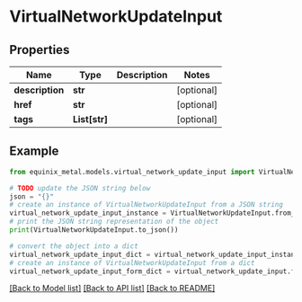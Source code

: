 # VirtualNetworkUpdateInput


## Properties

Name | Type | Description | Notes
------------ | ------------- | ------------- | -------------
**description** | **str** |  | [optional] 
**href** | **str** |  | [optional] 
**tags** | **List[str]** |  | [optional] 

## Example

```python
from equinix_metal.models.virtual_network_update_input import VirtualNetworkUpdateInput

# TODO update the JSON string below
json = "{}"
# create an instance of VirtualNetworkUpdateInput from a JSON string
virtual_network_update_input_instance = VirtualNetworkUpdateInput.from_json(json)
# print the JSON string representation of the object
print(VirtualNetworkUpdateInput.to_json())

# convert the object into a dict
virtual_network_update_input_dict = virtual_network_update_input_instance.to_dict()
# create an instance of VirtualNetworkUpdateInput from a dict
virtual_network_update_input_form_dict = virtual_network_update_input.from_dict(virtual_network_update_input_dict)
```
[[Back to Model list]](../README.md#documentation-for-models) [[Back to API list]](../README.md#documentation-for-api-endpoints) [[Back to README]](../README.md)


